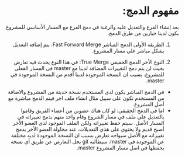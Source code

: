 <div dir="rtl" styyle="text-align:right">

# مفهوم الدمج:

بعد إنشاء الفرع والتعديل عليه والرغبة في دمج الفرع مع المسار الأساسي للمشروع يكون لدينا خيارين من طرق الدمج.

1. الطريقة الأولى الدمج المباشر Fast Forward Merge: 
يتم إضافة التعديل بشكل مباشر على مسار المشروع.

2. النوع الأخر الدمج الحقيقي True Merge: 
في هذا النوع يحدث فيه تعارض بحيث لن يتم دمج التغييرات المضافة لدينا مع master في المسار الفعلي للمشروع. بسبب ان النسخة الموجودة لدينا أقدم من النسخة الموجودة في master.

- في الدمج المباشر يكون لدى المستخدم نسخة حديثة من المشروع والاضافة من المستخدم تكون على سبيل مثال انشاء ملف اخر فيتم الدمج مباشرة مع أصل المشروع.
- اما في الدمج الحقيقي: لو كان هناك عضوين من أعضاء الفريق وقاموا بالتعديل على ملف في مسار الشروع وقام واحد منهم بدمج تغييراته في المسار الأصل. سيتم حفظ تغييراته ولكن الملف الموجود لدى العضو الأخر أصبح قديم ولا يحتوي على هذي التعديلات. عند محاولة العضو الأخر بدمج تغييراته مع الأصل سيواجه تعارض بسبب ان النسخة الموجودة لديه مختلفة عن الموجودة في master. سيطالبه git بحل التعارض عن طريق أي نسخه يحفظها في اصل مسار المشروع master.

</div>
